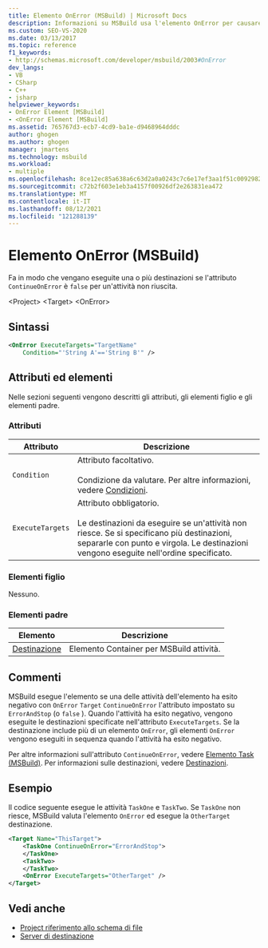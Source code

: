 ```yaml
---
title: Elemento OnError (MSBuild) | Microsoft Docs
description: Informazioni su MSBuild usa l'elemento OnError per causare l'esecuzione di una o più destinazioni, se l'attributo ContinueOnError è false per un'attività non riuscita.
ms.custom: SEO-VS-2020
ms.date: 03/13/2017
ms.topic: reference
f1_keywords:
- http://schemas.microsoft.com/developer/msbuild/2003#OnError
dev_langs:
- VB
- CSharp
- C++
- jsharp
helpviewer_keywords:
- OnError Element [MSBuild]
- <OnError Element [MSBuild]
ms.assetid: 765767d3-ecb7-4cd9-ba1e-d9468964dddc
author: ghogen
ms.author: ghogen
manager: jmartens
ms.technology: msbuild
ms.workload:
- multiple
ms.openlocfilehash: 8ce12ec85a638a6c63d2a0a0243c7c6e17ef3aa1f51c0092982a3074a5254f8a
ms.sourcegitcommit: c72b2f603e1eb3a4157f00926df2e263831ea472
ms.translationtype: MT
ms.contentlocale: it-IT
ms.lasthandoff: 08/12/2021
ms.locfileid: "121288139"
---
```

# <a name="onerror-element-msbuild"></a>Elemento OnError (MSBuild)

Fa in modo che vengano eseguite una o più destinazioni se l'attributo `ContinueOnError` è `false` per un'attività non riuscita.

 \<Project> \<Target>
 \<OnError>

## <a name="syntax"></a>Sintassi

```xml
<OnError ExecuteTargets="TargetName"
    Condition="'String A'=='String B'" />
```

## <a name="attributes-and-elements"></a>Attributi ed elementi

 Nelle sezioni seguenti vengono descritti gli attributi, gli elementi figlio e gli elementi padre.

### <a name="attributes"></a>Attributi

|Attributo|Descrizione|
|---------------|-----------------|
|`Condition`|Attributo facoltativo.<br /><br /> Condizione da valutare. Per altre informazioni, vedere [Condizioni](../msbuild/msbuild-conditions.md).|
|`ExecuteTargets`|Attributo obbligatorio.<br /><br /> Le destinazioni da eseguire se un'attività non riesce. Se si specificano più destinazioni, separarle con punto e virgola. Le destinazioni vengono eseguite nell'ordine specificato.|

### <a name="child-elements"></a>Elementi figlio

 Nessuno.

### <a name="parent-elements"></a>Elementi padre

| Elemento | Descrizione |
| - | - |
| [Destinazione](../msbuild/target-element-msbuild.md) | Elemento Container per MSBuild attività. |

## <a name="remarks"></a>Commenti

 MSBuild esegue l'elemento se una delle attività dell'elemento ha esito negativo con `OnError` `Target` `ContinueOnError` l'attributo impostato su `ErrorAndStop` (o `false` ). Quando l'attività ha esito negativo, vengono eseguite le destinazioni specificate nell'attributo `ExecuteTargets`. Se la destinazione include più di un elemento `OnError`, gli elementi `OnError` vengono eseguiti in sequenza quando l'attività ha esito negativo.

 Per altre informazioni sull'attributo `ContinueOnError`, vedere [Elemento Task (MSBuild)](../msbuild/task-element-msbuild.md). Per informazioni sulle destinazioni, vedere [Destinazioni](../msbuild/msbuild-targets.md).

## <a name="example"></a>Esempio

 Il codice seguente esegue le attività `TaskOne` e `TaskTwo`. Se `TaskOne` non riesce, MSBuild valuta l'elemento `OnError` ed esegue la `OtherTarget` destinazione.

```xml
<Target Name="ThisTarget">
    <TaskOne ContinueOnError="ErrorAndStop">
    </TaskOne>
    <TaskTwo>
    </TaskTwo>
    <OnError ExecuteTargets="OtherTarget" />
</Target>
```

## <a name="see-also"></a>Vedi anche

- [Project riferimento allo schema di file](../msbuild/msbuild-project-file-schema-reference.md)
- [Server di destinazione](../msbuild/msbuild-targets.md)
